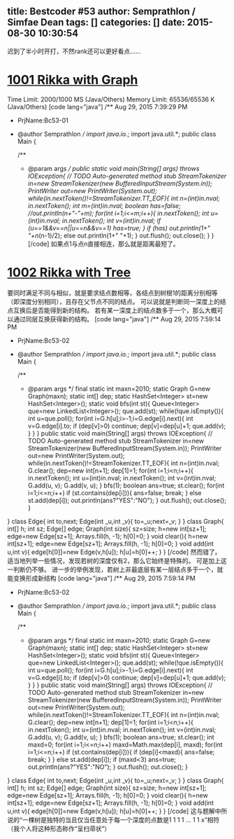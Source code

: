 title: Bestcoder #53
author: Semprathlon / Simfae Dean
tags: []
categories: []
date: 2015-08-30 10:30:54
---
迟到了半小时开打，不然rank还可以更好看点……

[1001 Rikka with Graph](http://acm.hdu.edu.cn/showproblem.php?pid=5422)
====
Time Limit: 2000/1000 MS (Java/Others)   Memory Limit: 65536/65536 K (Java/Others)
[code lang="java"]
/** Aug 29, 2015 7:39:29 PM
 * PrjName:Bc53-01
 * @author Semprathlon
 */
import java.io.*;
import java.util.*;
public class Main {

    /**
     * @param args
     */
    public static void main(String[] args) throws IOException{
        // TODO Auto-generated method stub
        StreamTokenizer in=new StreamTokenizer(new BufferedInputStream(System.in));
        PrintWriter out=new PrintWriter(System.out);
        while(in.nextToken()!=StreamTokenizer.TT_EOF){
            int n=(int)in.nval;
            in.nextToken();
            int m=(int)in.nval;
            boolean has=false;
            //out.println(n+&quot;-&quot;+m);
            for(int i=1;i&lt;=m;i++){
                in.nextToken();
                int u=(int)in.nval;
                in.nextToken();
                int v=(int)in.nval;
                if (u==1&amp;&amp;v==n||u==n&amp;&amp;v==1)
                    has=true;
            }
            if (has)
                out.println(1+&quot; &quot;+n*(n-1)/2);
            else
                out.println(1+&quot; &quot;+1);
        }
        out.flush();
        out.close();
    }
}
[/code]
如果点1与点n直接相连，那么就是距离最短了。

[1002 Rikka with Tree](http://acm.hdu.edu.cn/showproblem.php?pid=5423)
====
要同时满足不同与相似，就是要求结点数相等，各结点到树根1的距离分别相等（即深度分别相同），且存在父节点不同的结点。
可以说就是判断同一深度上的结点互换后是否能得到新的结构。
若有某一深度上的结点数多于一个，那么大概可以通过同层互换获得新的结构。
[code lang="java"]
/** Aug 29, 2015 7:59:14 PM
 * PrjName:Bc53-02
 * @author Semprathlon
 */
import java.io.*;
import java.util.*;
public class Main {

    /**
     * @param args
     */
    final static int maxn=2010;
    static Graph G=new Graph(maxn);
    static int[] dep;
    static HashSet&lt;Integer&gt; st=new HashSet&lt;Integer&gt;();
    static void bfs(int st){
        Queue&lt;Integer&gt; que=new LinkedList&lt;Integer&gt;();
        que.add(st);
        while(!que.isEmpty()){
            int u=que.poll();
            for(int i=G.h[u];i&gt;-1;i=G.edge[i].next){
                int v=G.edge[i].to;
                if (dep[v]&gt;0) continue;
                dep[v]=dep[u]+1;
                que.add(v);
            }
        }
    }
    public static void main(String[] args) throws IOException{
        // TODO Auto-generated method stub
        StreamTokenizer in=new StreamTokenizer(new BufferedInputStream(System.in));
        PrintWriter out=new PrintWriter(System.out);
        while(in.nextToken()!=StreamTokenizer.TT_EOF){
            int n=(int)in.nval;
            G.clear();
            dep=new int[n+1];
            dep[1]=1;
            for(int i=1;i&lt;n;i++){
                in.nextToken();
                int u=(int)in.nval;
                in.nextToken();
                int v=(int)in.nval;
                G.add(u, v);
                G.add(v, u);
            }
            bfs(1);
            boolean ans=true;
            st.clear();
            for(int i=1;i&lt;=n;i++)
                if (st.contains(dep[i])){
                    ans=false;
                    break;
                }
                else
                    st.add(dep[i]);
            out.println(ans?&quot;YES&quot;:&quot;NO&quot;);
        }
        out.flush();
        out.close();
    }

}
class Edge{
    int to,next;
    Edge(int _u,int _v){
        to=_u;next=_v;
    }
}
class Graph{
    int[] h;
    int sz;
    Edge[] edge;
    Graph(int size){
        sz=size;
        h=new int[sz+1];
        edge=new Edge[sz+1];
        Arrays.fill(h, -1);
        h[0]=0;
    }
    void clear(){
        h=new int[sz+1];
        edge=new Edge[sz+1];
        Arrays.fill(h, -1);
        h[0]=0;
    }
    void add(int u,int v){
        edge[h[0]]=new Edge(v,h[u]);
        h[u]=h[0]++;
    }
}
[/code]
然而错了。
适当地列举一些情况，发现若树的深度仅有2，那么它始终是特殊的。
可是加上这一判断仍不够。
进一步的举例发现，若树上非最底层有某一层结点多于一个，就能变换形成新结构
[code lang="java"]
/** Aug 29, 2015 7:59:14 PM
 * PrjName:Bc53-02
 * @author Semprathlon
 */
import java.io.*;
import java.util.*;
public class Main {

    /**
     * @param args
     */
    final static int maxn=2010;
    static Graph G=new Graph(maxn);
    static int[] dep;
    static HashSet&lt;Integer&gt; st=new HashSet&lt;Integer&gt;();
    static void bfs(int st){
        Queue&lt;Integer&gt; que=new LinkedList&lt;Integer&gt;();
        que.add(st);
        while(!que.isEmpty()){
            int u=que.poll();
            for(int i=G.h[u];i&gt;-1;i=G.edge[i].next){
                int v=G.edge[i].to;
                if (dep[v]&gt;0) continue;
                dep[v]=dep[u]+1;
                que.add(v);
            }
        }
    }
    public static void main(String[] args) throws IOException{
        // TODO Auto-generated method stub
        StreamTokenizer in=new StreamTokenizer(new BufferedInputStream(System.in));
        PrintWriter out=new PrintWriter(System.out);
        while(in.nextToken()!=StreamTokenizer.TT_EOF){
            int n=(int)in.nval;
            G.clear();
            dep=new int[n+1];
            dep[1]=1;
            for(int i=1;i&lt;n;i++){
                in.nextToken();
                int u=(int)in.nval;
                in.nextToken();
                int v=(int)in.nval;
                G.add(u, v);
                G.add(v, u);
            }
            bfs(1);
            boolean ans=true;
            st.clear();
            int maxd=0;
            for(int i=1;i&lt;=n;i++)
                maxd=Math.max(dep[i], maxd);
            for(int i=1;i&lt;=n;i++)
                if (st.contains(dep[i])){
                    if (dep[i]&lt;maxd){
                        ans=false;
                        break;
                    }
                }
                else
                    st.add(dep[i]);
            if (maxd&lt;3)
                ans=true;
            out.println(ans?&quot;YES&quot;:&quot;NO&quot;);
        }
        out.flush();
        out.close();
    }

}
class Edge{
    int to,next;
    Edge(int _u,int _v){
        to=_u;next=_v;
    }
}
class Graph{
    int[] h;
    int sz;
    Edge[] edge;
    Graph(int size){
        sz=size;
        h=new int[sz+1];
        edge=new Edge[sz+1];
        Arrays.fill(h, -1);
        h[0]=0;
    }
    void clear(){
        h=new int[sz+1];
        edge=new Edge[sz+1];
        Arrays.fill(h, -1);
        h[0]=0;
    }
    void add(int u,int v){
        edge[h[0]]=new Edge(v,h[u]);
        h[u]=h[0]++;
    }
}
[/code]
这与题解中所说的“一棵树是独特的当且仅当任意处于每一个深度的点数是1 1 1 1 ... 1 1 x”相符（我个人将这种形态称作“呈扫帚状”）